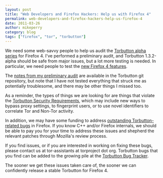 ```yaml
---
layout: post
title: "Web Developers and Firefox Hackers: Help us with Firefox 4"
permalink: web-developers-and-firefox-hackers-help-us-firefox-4
date: 2011-03-26
author: mikeperry
category: blog
tags: ["firefox", "tor", "torbutton"]
---
```


We need some web-savvy people to help us audit the [Torbutton alpha series](https://www.torproject.org/torbutton/) for Firefox 4. I've performed a preliminary audit, and Torbutton 1.3.2-alpha should be safe from major issues, but a lot more testing is needed. In particular, we need people to test the [new Firefox 4 features](https://developer.mozilla.org/en/Firefox_4_for_developers).

The [notes from my preliminary audit](https://gitweb.torproject.org/torbutton.git/blob_plain/HEAD:/website/design/FF40_AUDIT) are available in the Torbutton git repository, but note that I have not tested everything that struck me as potentially troublesome, and there may be other things I missed too.

As a reminder, the types of things we are looking for are things that violate the [Torbutton Security Requirements](https://www.torproject.org/torbutton/en/design/#requirements), which may include new ways to bypass proxy settings, to fingerprint users, or to use novel identifiers to correlate Tor and Non-Tor activity.

In addition, we may have some funding to address [outstanding Torbutton-related bugs](https://www.torproject.org/torbutton/en/design/#FirefoxBugs) in Firefox. If you know C++ and/or Firefox internals, we should be able to pay you for your time to address these issues and shepherd the relevant patches through Mozilla's review process.

If you find issues, or if you are interested in working on fixing these bugs, please contact us at tor-assistants at torproject dot org. Torbutton bugs that you find can be added to the growing pile at the [Torbutton Bug Tracker](https://trac.torproject.org/projects/tor/report/14).

The sooner we get these issues taken care of, the sooner we can confidently release a stable Torbutton for Firefox 4.

